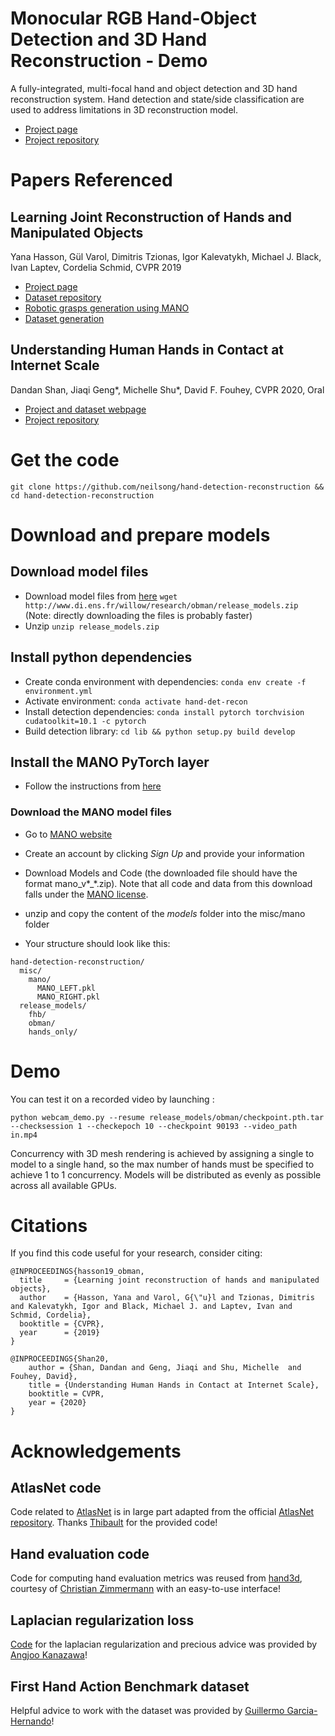 # Monocular RGB Hand-Object Detection and 3D Hand Reconstruction - Demo

A fully-integrated, multi-focal hand and object detection and 3D hand reconstruction system. Hand detection and state/side classification are used to address limitations in 3D reconstruction model.

- [Project page](https://sites.google.com/view/cgalab/home)
- [Project repository](https://github.com/neilsong/hand-detection-reconstruction.git)

# Papers Referenced
## Learning Joint Reconstruction of Hands and Manipulated Objects

Yana Hasson, Gül Varol, Dimitris Tzionas, Igor Kalevatykh, Michael J. Black,  Ivan Laptev, Cordelia Schmid, CVPR 2019

- [Project page](https://hassony2.github.io/obman)
- [Dataset repository](https://github.com/hassony2/obman)
- [Robotic grasps generation using MANO](https://github.com/ikalevatykh/mano_grasp)
- [Dataset generation](https://github.com/hassony2/obman_render)

## Understanding Human Hands in Contact at Internet Scale

Dandan Shan, Jiaqi Geng*, Michelle Shu*, David F. Fouhey, CVPR 2020, Oral

 - [Project and dataset webpage](http://fouheylab.eecs.umich.edu/~dandans/projects/100DOH/)
 - [Project repository](https://github.com/ddshan/hand_object_detector.git)

# Get the code

`git clone https://github.com/neilsong/hand-detection-reconstruction && cd hand-detection-reconstruction`

# Download and prepare models
## Download model files

- Download model files from [here](http://www.di.ens.fr/willow/research/obman/release_models.zip) `wget http://www.di.ens.fr/willow/research/obman/release_models.zip` (Note: directly downloading the files is probably faster)
- Unzip `unzip release_models.zip`

## Install python dependencies

- Create conda environment with dependencies: `conda env create -f environment.yml`
- Activate environment: `conda activate hand-det-recon`
- Install detection dependencies: `conda install pytorch torchvision cudatoolkit=10.1 -c pytorch`
- Build detection library: `cd lib && python setup.py build develop`

## Install the MANO PyTorch layer

- Follow the instructions from [here](https://github.com/hassony2/manopth)

### Download the MANO model files

- Go to [MANO website](http://mano.is.tue.mpg.de/)
- Create an account by clicking *Sign Up* and provide your information
- Download Models and Code (the downloaded file should have the format mano_v*_*.zip). Note that all code and data from this download falls under the [MANO license](http://mano.is.tue.mpg.de/license).
- unzip and copy the content of the *models* folder into the misc/mano folder

- Your structure should look like this:

```
hand-detection-reconstruction/
  misc/
    mano/
      MANO_LEFT.pkl
      MANO_RIGHT.pkl
  release_models/
    fhb/
    obman/
    hands_only/

```

# Demo

You can test it on a recorded video by launching :

`python webcam_demo.py --resume release_models/obman/checkpoint.pth.tar  --checksession 1 --checkepoch 10 --checkpoint 90193 --video_path in.mp4`

Concurrency with 3D mesh rendering is achieved by assigning a single to model to a single hand, so the max number of hands must be specified to achieve 1 to 1 concurrency. Models will be distributed as evenly as possible across all available GPUs.

# Citations

If you find this code useful for your research, consider citing:

```
@INPROCEEDINGS{hasson19_obman,
  title     = {Learning joint reconstruction of hands and manipulated objects},
  author    = {Hasson, Yana and Varol, G{\"u}l and Tzionas, Dimitris and Kalevatykh, Igor and Black, Michael J. and Laptev, Ivan and Schmid, Cordelia},
  booktitle = {CVPR},
  year      = {2019}
}
```

```
@INPROCEEDINGS{Shan20, 
    author = {Shan, Dandan and Geng, Jiaqi and Shu, Michelle  and Fouhey, David},
    title = {Understanding Human Hands in Contact at Internet Scale},
    booktitle = CVPR, 
    year = {2020} 
}
```

# Acknowledgements

## AtlasNet code

Code related to [AtlasNet](http://imagine.enpc.fr/~groueixt/atlasnet/) is in large part adapted from the official [AtlasNet repository](https://github.com/ThibaultGROUEIX/AtlasNet).
Thanks [Thibault](https://github.com/ThibaultGROUEIX/) for the provided code!

## Hand evaluation code

Code for computing hand evaluation metrics was reused from [hand3d](https://github.com/lmb-freiburg/hand3d), courtesy of [Christian Zimmermann](https://lmb.informatik.uni-freiburg.de/people/zimmermc/) with an easy-to-use interface!


## Laplacian regularization loss

[Code](https://github.com/akanazawa/cmr) for the laplacian regularization and precious advice was provided by [Angjoo Kanazawa](https://people.eecs.berkeley.edu/~kanazawa/)!


## First Hand Action Benchmark dataset

Helpful advice to work with the dataset was provided by [Guillermo Garcia-Hernando](https://guiggh.github.io/)!
